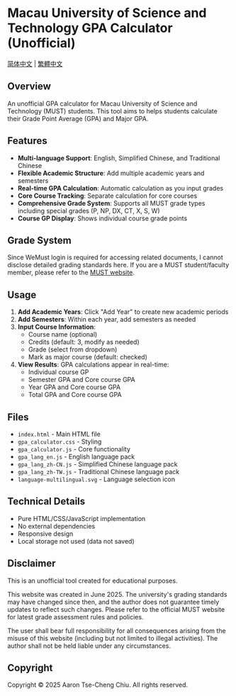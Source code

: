 # Macau University of Science and Technology GPA Calculator (Unofficial)

[简体中文](README_zh-CN.md) | [繁體中文](README_zh-TW.md)

## Overview

An unofficial GPA calculator for Macau University of Science and Technology (MUST) students. This tool aims to helps students calculate their Grade Point Average (GPA) and Major GPA.

## Features

- **Multi-language Support**: English, Simplified Chinese, and Traditional Chinese
- **Flexible Academic Structure**: Add multiple academic years and semesters
- **Real-time GPA Calculation**: Automatic calculation as you input grades
- **Core Course Tracking**: Separate calculation for core courses
- **Comprehensive Grade System**: Supports all MUST grade types including special grades (P, NP, DX, CT, X, S, W)
- **Course GP Display**: Shows individual course grade points

## Grade System

Since WeMust login is required for accessing related documents, I cannot disclose detailed grading standards here. If you are a MUST student/faculty member, please refer to the [MUST website](https://student-wmweb.must.edu.mo/ebook/handbook/Books/Chapters-CHN/Undergraduate/UG-CH-4.pdf).

## Usage

1. **Add Academic Years**: Click "Add Year" to create new academic periods
2. **Add Semesters**: Within each year, add semesters as needed
3. **Input Course Information**:
   - Course name (optional)
   - Credits (default: 3, modify as needed)
   - Grade (select from dropdown)
   - Mark as major course (default: checked)
4. **View Results**: GPA calculations appear in real-time:
   - Individual course GP
   - Semester GPA and Core course GPA
   - Year GPA and Core course GPA
   - Total GPA and Core course GPA

## Files

- `index.html` - Main HTML file
- `gpa_calculator.css` - Styling
- `gpa_calculator.js` - Core functionality
- `gpa_lang_en.js` - English language pack
- `gpa_lang_zh-CN.js` - Simplified Chinese language pack
- `gpa_lang_zh-TW.js` - Traditional Chinese language pack
- `language-multilingual.svg` - Language selection icon

## Technical Details

- Pure HTML/CSS/JavaScript implementation
- No external dependencies
- Responsive design
- Local storage not used (data not saved)

## Disclaimer

This is an unofficial tool created for educational purposes. 

This website was created in June 2025. The university's grading standards may have changed since then, and the author does not guarantee timely updates to reflect such changes. Please refer to the official MUST website for latest grade assessment rules and policies.

The user shall bear full responsibility for all consequences arising from the misuse of this website (including but not limited to illegal activities). The author shall not be held liable under any circumstances.

## Copyright

Copyright © 2025 Aaron Tse-Cheng Chiu. All rights reserved.
